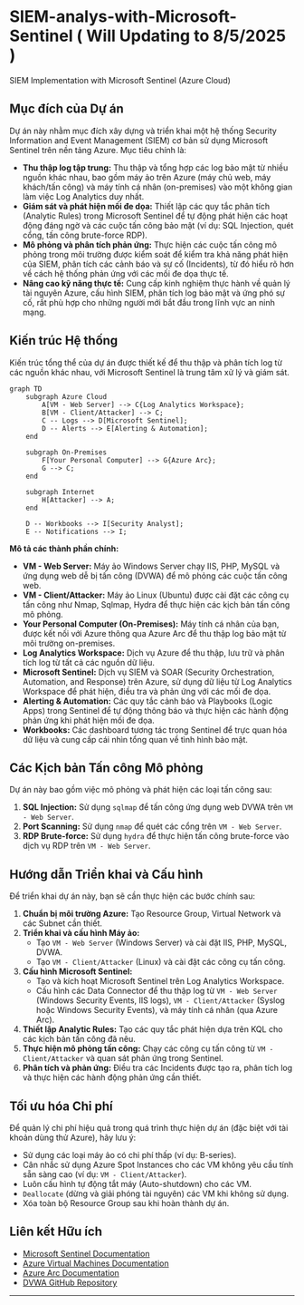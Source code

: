 # SIEM-analys-with-Microsoft-Sentinel ( Will Updating to 8/5/2025 ) 
SIEM Implementation with Microsoft Sentinel (Azure Cloud)

## Mục đích của Dự án

Dự án này nhằm mục đích xây dựng và triển khai một hệ thống Security Information and Event Management (SIEM) cơ bản sử dụng Microsoft Sentinel trên nền tảng Azure. Mục tiêu chính là:

*   **Thu thập log tập trung:** Thu thập và tổng hợp các log bảo mật từ nhiều nguồn khác nhau, bao gồm máy ảo trên Azure (máy chủ web, máy khách/tấn công) và máy tính cá nhân (on-premises) vào một không gian làm việc Log Analytics duy nhất.
*   **Giám sát và phát hiện mối đe dọa:** Thiết lập các quy tắc phân tích (Analytic Rules) trong Microsoft Sentinel để tự động phát hiện các hoạt động đáng ngờ và các cuộc tấn công bảo mật (ví dụ: SQL Injection, quét cổng, tấn công brute-force RDP).
*   **Mô phỏng và phân tích phản ứng:** Thực hiện các cuộc tấn công mô phỏng trong môi trường được kiểm soát để kiểm tra khả năng phát hiện của SIEM, phân tích các cảnh báo và sự cố (Incidents), từ đó hiểu rõ hơn về cách hệ thống phản ứng với các mối đe dọa thực tế.
*   **Nâng cao kỹ năng thực tế:** Cung cấp kinh nghiệm thực hành về quản lý tài nguyên Azure, cấu hình SIEM, phân tích log bảo mật và ứng phó sự cố, rất phù hợp cho những người mới bắt đầu trong lĩnh vực an ninh mạng.

## Kiến trúc Hệ thống

Kiến trúc tổng thể của dự án được thiết kế để thu thập và phân tích log từ các nguồn khác nhau, với Microsoft Sentinel là trung tâm xử lý và giám sát.

```mermaid
graph TD
    subgraph Azure Cloud
        A[VM - Web Server] --> C{Log Analytics Workspace};
        B[VM - Client/Attacker] --> C;
        C -- Logs --> D[Microsoft Sentinel];
        D -- Alerts --> E[Alerting & Automation];
    end

    subgraph On-Premises
        F[Your Personal Computer] --> G{Azure Arc};
        G --> C;
    end

    subgraph Internet
        H[Attacker] --> A;
    end

    D -- Workbooks --> I[Security Analyst];
    E -- Notifications --> I;
```

**Mô tả các thành phần chính:**

*   **VM - Web Server:** Máy ảo Windows Server chạy IIS, PHP, MySQL và ứng dụng web dễ bị tấn công (DVWA) để mô phỏng các cuộc tấn công web.
*   **VM - Client/Attacker:** Máy ảo Linux (Ubuntu) được cài đặt các công cụ tấn công như Nmap, Sqlmap, Hydra để thực hiện các kịch bản tấn công mô phỏng.
*   **Your Personal Computer (On-Premises):** Máy tính cá nhân của bạn, được kết nối với Azure thông qua Azure Arc để thu thập log bảo mật từ môi trường on-premises.
*   **Log Analytics Workspace:** Dịch vụ Azure để thu thập, lưu trữ và phân tích log từ tất cả các nguồn dữ liệu.
*   **Microsoft Sentinel:** Dịch vụ SIEM và SOAR (Security Orchestration, Automation, and Response) trên Azure, sử dụng dữ liệu từ Log Analytics Workspace để phát hiện, điều tra và phản ứng với các mối đe dọa.
*   **Alerting & Automation:** Các quy tắc cảnh báo và Playbooks (Logic Apps) trong Sentinel để tự động thông báo và thực hiện các hành động phản ứng khi phát hiện mối đe dọa.
*   **Workbooks:** Các dashboard tương tác trong Sentinel để trực quan hóa dữ liệu và cung cấp cái nhìn tổng quan về tình hình bảo mật.

## Các Kịch bản Tấn công Mô phỏng

Dự án này bao gồm việc mô phỏng và phát hiện các loại tấn công sau:

1.  **SQL Injection:** Sử dụng `sqlmap` để tấn công ứng dụng web DVWA trên `VM - Web Server`.
2.  **Port Scanning:** Sử dụng `nmap` để quét các cổng trên `VM - Web Server`.
3.  **RDP Brute-force:** Sử dụng `hydra` để thực hiện tấn công brute-force vào dịch vụ RDP trên `VM - Web Server`.

## Hướng dẫn Triển khai và Cấu hình

Để triển khai dự án này, bạn sẽ cần thực hiện các bước chính sau:

1.  **Chuẩn bị môi trường Azure:** Tạo Resource Group, Virtual Network và các Subnet cần thiết.
2.  **Triển khai và cấu hình Máy ảo:**
    *   Tạo `VM - Web Server` (Windows Server) và cài đặt IIS, PHP, MySQL, DVWA.
    *   Tạo `VM - Client/Attacker` (Linux) và cài đặt các công cụ tấn công.
3.  **Cấu hình Microsoft Sentinel:**
    *   Tạo và kích hoạt Microsoft Sentinel trên Log Analytics Workspace.
    *   Cấu hình các Data Connector để thu thập log từ `VM - Web Server` (Windows Security Events, IIS logs), `VM - Client/Attacker` (Syslog hoặc Windows Security Events), và máy tính cá nhân (qua Azure Arc).
4.  **Thiết lập Analytic Rules:** Tạo các quy tắc phát hiện dựa trên KQL cho các kịch bản tấn công đã nêu.
5.  **Thực hiện mô phỏng tấn công:** Chạy các công cụ tấn công từ `VM - Client/Attacker` và quan sát phản ứng trong Sentinel.
6.  **Phân tích và phản ứng:** Điều tra các Incidents được tạo ra, phân tích log và thực hiện các hành động phản ứng cần thiết.

## Tối ưu hóa Chi phí

Để quản lý chi phí hiệu quả trong quá trình thực hiện dự án (đặc biệt với tài khoản dùng thử Azure), hãy lưu ý:

*   Sử dụng các loại máy ảo có chi phí thấp (ví dụ: B-series).
*   Cân nhắc sử dụng Azure Spot Instances cho các VM không yêu cầu tính sẵn sàng cao (ví dụ: `VM - Client/Attacker`).
*   Luôn cấu hình tự động tắt máy (Auto-shutdown) cho các VM.
*   `Deallocate` (dừng và giải phóng tài nguyên) các VM khi không sử dụng.
*   Xóa toàn bộ Resource Group sau khi hoàn thành dự án.

## Liên kết Hữu ích

*   [Microsoft Sentinel Documentation](https://docs.microsoft.com/en-us/azure/sentinel/)
*   [Azure Virtual Machines Documentation](https://docs.microsoft.com/en-us/azure/virtual-machines/)
*   [Azure Arc Documentation](https://docs.microsoft.com/en-us/azure/azure-arc/)
*   [DVWA GitHub Repository](https://github.com/digininja/DVWA)

---

